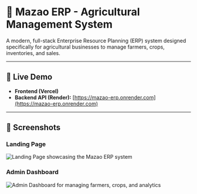 # 🌾 Mazao ERP - Agricultural Management System

A modern, full-stack Enterprise Resource Planning (ERP) system designed specifically for agricultural businesses to manage farmers, crops, inventories, and sales.

---

## 🚀 Live Demo
- **Frontend (Vercel)**  
- **Backend API (Render):** [https://mazao-erp.onrender.com](https://mazao-erp.onrender.com)

---

## 📸 Screenshots

### Landing Page
![Landing Page showcasing the Mazao ERP system](https:///path/to/landing-page-screenshot.png)

### Admin Dashboard
![Admin Dashboard for managing farmers, crops, and analytics](https:///path/to/admin-dashboard-screenshot.png)